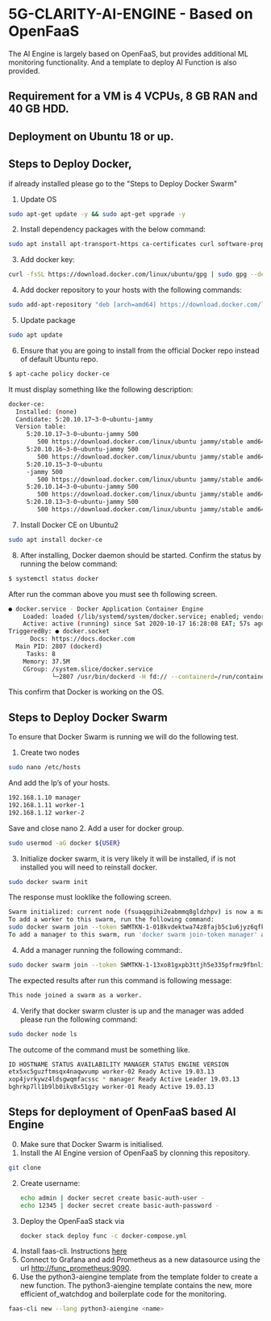 # 5G-CLARITY-AI-ENGINE - Based on OpenFaaS

The AI Engine is largely based on OpenFaaS, but provides additional ML monitoring functionality. And a template to deploy AI Function is also provided.

## Requirement for a VM is 4 VCPUs, 8 GB RAN and 40 GB HDD.

## Deployment on Ubuntu 18 or up.
## Steps to Deploy Docker, 
if already installed please go to the "Steps to Deploy Docker Swarm" 
1. Update OS
``` Bash
sudo apt-get update -y && sudo apt-get upgrade -y
```
2. Install dependency packages with the below command:
``` Bash 
sudo apt install apt-transport-https ca-certificates curl software-properties-common lsb-release
 ```
3. Add docker key:
``` Bash 
curl -fsSL https://download.docker.com/linux/ubuntu/gpg | sudo gpg --dearmor -o /etc/apt/trusted.gpg.d/docker-archive-keyring.gpg
```
4. Add docker repository to your hosts with the following commands:
``` Bash 
sudo add-apt-repository "deb [arch=amd64] https://download.docker.com/linux/ubuntu $(lsb_release -cs) stable"
```
5. Update package
``` Bash 
sudo apt update
```
6. Ensure that you are going to install from the official Docker repo instead of default Ubuntu repo.
``` Bash 
$ apt-cache policy docker-ce
```
It must display something like the following description:
``` Bash 
docker-ce:
  Installed: (none)
  Candidate: 5:20.10.17~3-0~ubuntu-jammy
  Version table:
     5:20.10.17~3-0~ubuntu-jammy 500
        500 https://download.docker.com/linux/ubuntu jammy/stable amd64 Packages
     5:20.10.16~3-0~ubuntu-jammy 500
        500 https://download.docker.com/linux/ubuntu jammy/stable amd64 Packages
     5:20.10.15~3-0~ubuntu
     -jammy 500
        500 https://download.docker.com/linux/ubuntu jammy/stable amd64 Packages
     5:20.10.14~3-0~ubuntu-jammy 500
        500 https://download.docker.com/linux/ubuntu jammy/stable amd64 Packages
     5:20.10.13~3-0~ubuntu-jammy 500
        500 https://download.docker.com/linux/ubuntu jammy/stable amd64 Packages
```
7. Install Docker CE on Ubuntu2
``` Bash 
sudo apt install docker-ce
```
8. After installing, Docker daemon should be started. Confirm the status by running the below command:
``` Bash
$ systemctl status docker
```
After run the comman above you must see th following screen.
``` Bash 
● docker.service - Docker Application Container Engine 
    Loaded: loaded (/lib/systemd/system/docker.service; enabled; vendor preset: enabled) 
    Active: active (running) since Sat 2020-10-17 16:28:08 EAT; 57s ago 
TriggeredBy: ● docker.socket 
      Docs: https://docs.docker.com 
  Main PID: 2807 (dockerd) 
     Tasks: 8 
    Memory: 37.5M 
    CGroup: /system.slice/docker.service 
            └─2807 /usr/bin/dockerd -H fd:// --containerd=/run/containerd/containerd.sock
```
This confirm that Docker is working on the OS.

## Steps to Deploy Docker Swarm
To ensure that Docker Swarm is running we will do the following test.
1. Create two nodes
``` Bash 
sudo nano /etc/hosts
```
And add the Ip’s of your hosts.
``` Bash 
192.168.1.10 manager
192.168.1.11 worker-1
192.168.1.12 worker-2
```
Save and close nano
2. Add a user for docker group.
``` Bash 
sudo usermod -aG docker ${USER}
```
3. Initialize docker swarm, it is very likely it will be installed, if is not installed you will need to reinstall docker.
``` Bash 
sudo docker swarm init
```
The response must looklike the following screen.
``` Bash 
Swarm initialized: current node (fsuaqqpihi2eabmmq8gldzhpv) is now a manager.
To add a worker to this swarm, run the following command:
sudo docker swarm join --token SWMTKN-1-018kvdektwa74z8fajb5c1u6jyz6qfk4ood8u4qotw7go9jj0p-cfpnh7omy86xcgoh45vau2kaj 192.168.1.10:2377
To add a manager to this swarm, run 'docker swarm join-token manager' and follow the instructions.
```
4. Add a manager running the following command:.
``` Bash 
sudo docker swarm join --token SWMTKN-1-13xo81gxpb3ttjh5e335pfrmz9fbnliikgfys7u8l4r8k4m575-2gsjwjs3y1i4kgeua2yu840hw 192.168.1.10:2377
```
The expected results after run this command is following message: 
``` Bash 
This node joined a swarm as a worker.
```
4. Verify that docker swarm cluster is up and the manager was added please run the following command:
``` Bash 
sudo docker node ls
```
The outcome of the command must be something like.
``` Bash 
ID HOSTNAME STATUS AVAILABILITY MANAGER STATUS ENGINE VERSION
etx5xc5guzftmsqx4naqwvump worker-02 Ready Active 19.03.13
xop4jvrkywz4ldsgwqmfacssc * manager Ready Active Leader 19.03.13
bghrkp7ll1b9lb0ikv8x51gzy worker-01 Ready Active 19.03.13
```
## Steps for deployment of OpenFaaS based AI Engine

0. Make sure that Docker Swarm is initialised.
1. Install the AI Engine version of OpenFaaS by clonning this repository.
``` Bash 
git clone 
```

2. Create username:
    ``` Bash 
    echo admin | docker secret create basic-auth-user -
    echo 12345 | docker secret create basic-auth-password -
    ```
3. Deploy the OpenFaaS stack via
	``` Bash
	docker stack deploy func -c docker-compose.yml
	```
4. Install faas-cli. Instructions [here](https://docs.openfaas.com/cli/install/)
4. Connect to Grafana and add Prometheus as a new datasource using the url [http://func_prometheus:9090](http://func_prometheus:9090).
5. Use the python3-aiengine template from the template folder to create a new function. The python3-aiengine template contains the new, more efficient of_watchdog and boilerplate code for the monitoring.
``` Bash
faas-cli new --lang python3-aiengine <name>
```



